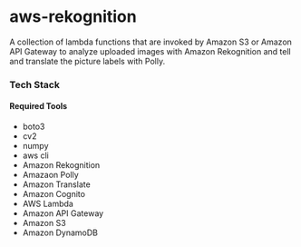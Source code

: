 # aws-rekognition
A collection of lambda functions that are invoked by Amazon S3 or Amazon API Gateway to analyze uploaded images with Amazon Rekognition and tell and translate the picture labels with Polly.

### Tech Stack
#### Required Tools
* boto3
* cv2
* numpy
* aws cli
* Amazon Rekognition
* Amazaon Polly
* Amazon Translate
* Amazon Cognito
* AWS Lambda
* Amazon API Gateway
* Amazon S3
* Amazon DynamoDB
